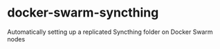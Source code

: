 # docker-swarm-syncthing
Automatically setting up a replicated Syncthing folder on Docker Swarm nodes

